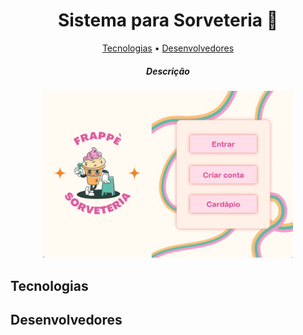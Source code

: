 <div align="center">

# Sistema para Sorveteria 🍦

[Tecnologias](#Tecnologias) • [Desenvolvedores](#Desenvolvedores)

##### Descrição

<img src="screenshots/menu.png" width="400">

</div>

## Tecnologias

## Desenvolvedores
